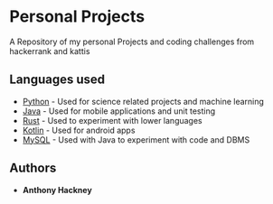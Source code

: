 # Personal Projects

A Repository of my personal Projects and coding challenges from hackerrank and kattis


## Languages used 

* [Python](https://www.python.org/doc/) - Used for science related projects and machine learning
* [Java](https://docs.oracle.com/en/java/) - Used for mobile applications and unit testing
* [Rust](https://www.rust-lang.org/) - Used to experiment with lower languages
* [Kotlin](https://kotlinlang.org/docs/home.html) - Used for android apps 
* [MySQL](https://dev.mysql.com/doc/) - Used with Java to experiment with code and DBMS

## Authors
* **Anthony Hackney** 



